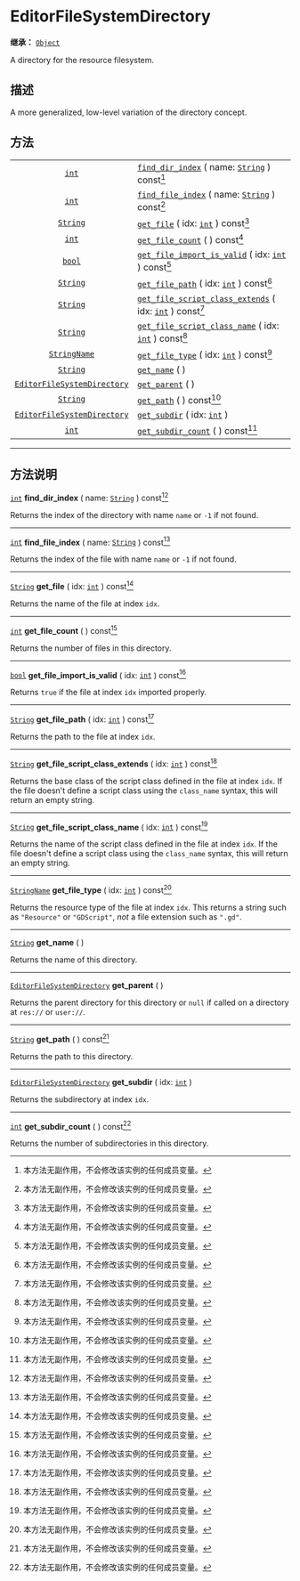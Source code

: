<!-- ⚠ 请勿编辑本文件 ⚠ -->
<!-- 本文档使用脚本从 WeDot 引擎源码仓库生成。 -->
<!-- 生成脚本：https://github.com/WeDot-Engine/WeDot/tree/4.3/doc/tools/make_md.py； -->
<!-- 原文件：https://github.com/WeDot-Engine/WeDot/tree/4.3/doc/classes/EditorFileSystemDirectory.xml。 -->

<div id="_class_editorfilesystemdirectory"></div>

# EditorFileSystemDirectory

**继承：** [`Object`](class_object.md)

A directory for the resource filesystem.

## 描述

A more generalized, low-level variation of the directory concept.

## 方法

|||
|:-:|:--|
| [`int`](class_int.md)                                             | [`find_dir_index`](#class_editorfilesystemdirectory_method_find_dir_index) ( name: [`String`](class_string.md) ) const[^const]                        |
| [`int`](class_int.md)                                             | [`find_file_index`](#class_editorfilesystemdirectory_method_find_file_index) ( name: [`String`](class_string.md) ) const[^const]                      |
| [`String`](class_string.md)                                       | [`get_file`](#class_editorfilesystemdirectory_method_get_file) ( idx: [`int`](class_int.md) ) const[^const]                                           |
| [`int`](class_int.md)                                             | [`get_file_count`](#class_editorfilesystemdirectory_method_get_file_count) ( ) const[^const]                                                          |
| [`bool`](class_bool.md)                                           | [`get_file_import_is_valid`](#class_editorfilesystemdirectory_method_get_file_import_is_valid) ( idx: [`int`](class_int.md) ) const[^const]           |
| [`String`](class_string.md)                                       | [`get_file_path`](#class_editorfilesystemdirectory_method_get_file_path) ( idx: [`int`](class_int.md) ) const[^const]                                 |
| [`String`](class_string.md)                                       | [`get_file_script_class_extends`](#class_editorfilesystemdirectory_method_get_file_script_class_extends) ( idx: [`int`](class_int.md) ) const[^const] |
| [`String`](class_string.md)                                       | [`get_file_script_class_name`](#class_editorfilesystemdirectory_method_get_file_script_class_name) ( idx: [`int`](class_int.md) ) const[^const]       |
| [`StringName`](class_stringname.md)                               | [`get_file_type`](#class_editorfilesystemdirectory_method_get_file_type) ( idx: [`int`](class_int.md) ) const[^const]                                 |
| [`String`](class_string.md)                                       | [`get_name`](#class_editorfilesystemdirectory_method_get_name) ( )                                                                                    |
| [`EditorFileSystemDirectory`](class_editorfilesystemdirectory.md) | [`get_parent`](#class_editorfilesystemdirectory_method_get_parent) ( )                                                                                |
| [`String`](class_string.md)                                       | [`get_path`](#class_editorfilesystemdirectory_method_get_path) ( ) const[^const]                                                                      |
| [`EditorFileSystemDirectory`](class_editorfilesystemdirectory.md) | [`get_subdir`](#class_editorfilesystemdirectory_method_get_subdir) ( idx: [`int`](class_int.md) )                                                     |
| [`int`](class_int.md)                                             | [`get_subdir_count`](#class_editorfilesystemdirectory_method_get_subdir_count) ( ) const[^const]                                                      |

<!-- rst-class:: classref-section-separator -->

---

## 方法说明

<div id="_class_editorfilesystemdirectory_method_find_dir_index"></div>

[`int`](class_int.md) **find_dir_index** ( name: [`String`](class_string.md) ) const[^const]<div id="class_editorfilesystemdirectory_method_find_dir_index"></div>

Returns the index of the directory with name `name` or `-1` if not found.

<!-- rst-class:: classref-item-separator -->

---

<div id="_class_editorfilesystemdirectory_method_find_file_index"></div>

[`int`](class_int.md) **find_file_index** ( name: [`String`](class_string.md) ) const[^const]<div id="class_editorfilesystemdirectory_method_find_file_index"></div>

Returns the index of the file with name `name` or `-1` if not found.

<!-- rst-class:: classref-item-separator -->

---

<div id="_class_editorfilesystemdirectory_method_get_file"></div>

[`String`](class_string.md) **get_file** ( idx: [`int`](class_int.md) ) const[^const]<div id="class_editorfilesystemdirectory_method_get_file"></div>

Returns the name of the file at index `idx`.

<!-- rst-class:: classref-item-separator -->

---

<div id="_class_editorfilesystemdirectory_method_get_file_count"></div>

[`int`](class_int.md) **get_file_count** ( ) const[^const]<div id="class_editorfilesystemdirectory_method_get_file_count"></div>

Returns the number of files in this directory.

<!-- rst-class:: classref-item-separator -->

---

<div id="_class_editorfilesystemdirectory_method_get_file_import_is_valid"></div>

[`bool`](class_bool.md) **get_file_import_is_valid** ( idx: [`int`](class_int.md) ) const[^const]<div id="class_editorfilesystemdirectory_method_get_file_import_is_valid"></div>

Returns `true` if the file at index `idx` imported properly.

<!-- rst-class:: classref-item-separator -->

---

<div id="_class_editorfilesystemdirectory_method_get_file_path"></div>

[`String`](class_string.md) **get_file_path** ( idx: [`int`](class_int.md) ) const[^const]<div id="class_editorfilesystemdirectory_method_get_file_path"></div>

Returns the path to the file at index `idx`.

<!-- rst-class:: classref-item-separator -->

---

<div id="_class_editorfilesystemdirectory_method_get_file_script_class_extends"></div>

[`String`](class_string.md) **get_file_script_class_extends** ( idx: [`int`](class_int.md) ) const[^const]<div id="class_editorfilesystemdirectory_method_get_file_script_class_extends"></div>

Returns the base class of the script class defined in the file at index `idx`. If the file doesn't define a script class using the `class_name` syntax, this will return an empty string.

<!-- rst-class:: classref-item-separator -->

---

<div id="_class_editorfilesystemdirectory_method_get_file_script_class_name"></div>

[`String`](class_string.md) **get_file_script_class_name** ( idx: [`int`](class_int.md) ) const[^const]<div id="class_editorfilesystemdirectory_method_get_file_script_class_name"></div>

Returns the name of the script class defined in the file at index `idx`. If the file doesn't define a script class using the `class_name` syntax, this will return an empty string.

<!-- rst-class:: classref-item-separator -->

---

<div id="_class_editorfilesystemdirectory_method_get_file_type"></div>

[`StringName`](class_stringname.md) **get_file_type** ( idx: [`int`](class_int.md) ) const[^const]<div id="class_editorfilesystemdirectory_method_get_file_type"></div>

Returns the resource type of the file at index `idx`. This returns a string such as `"Resource"` or `"GDScript"`, *not* a file extension such as `".gd"`.

<!-- rst-class:: classref-item-separator -->

---

<div id="_class_editorfilesystemdirectory_method_get_name"></div>

[`String`](class_string.md) **get_name** ( )<div id="class_editorfilesystemdirectory_method_get_name"></div>

Returns the name of this directory.

<!-- rst-class:: classref-item-separator -->

---

<div id="_class_editorfilesystemdirectory_method_get_parent"></div>

[`EditorFileSystemDirectory`](class_editorfilesystemdirectory.md) **get_parent** ( )<div id="class_editorfilesystemdirectory_method_get_parent"></div>

Returns the parent directory for this directory or `null` if called on a directory at `res://` or `user://`.

<!-- rst-class:: classref-item-separator -->

---

<div id="_class_editorfilesystemdirectory_method_get_path"></div>

[`String`](class_string.md) **get_path** ( ) const[^const]<div id="class_editorfilesystemdirectory_method_get_path"></div>

Returns the path to this directory.

<!-- rst-class:: classref-item-separator -->

---

<div id="_class_editorfilesystemdirectory_method_get_subdir"></div>

[`EditorFileSystemDirectory`](class_editorfilesystemdirectory.md) **get_subdir** ( idx: [`int`](class_int.md) )<div id="class_editorfilesystemdirectory_method_get_subdir"></div>

Returns the subdirectory at index `idx`.

<!-- rst-class:: classref-item-separator -->

---

<div id="_class_editorfilesystemdirectory_method_get_subdir_count"></div>

[`int`](class_int.md) **get_subdir_count** ( ) const[^const]<div id="class_editorfilesystemdirectory_method_get_subdir_count"></div>

Returns the number of subdirectories in this directory.

[^virtual]: 本方法通常需要用户覆盖才能生效。
[^const]: 本方法无副作用，不会修改该实例的任何成员变量。
[^vararg]: 本方法除了能接受在此处描述的参数外，还能够继续接受任意数量的参数。
[^constructor]: 本方法用于构造某个类型。
[^static]: 调用本方法无需实例，可直接使用类名进行调用。
[^operator]: 本方法描述的是使用本类型作为左操作数的有效运算符。
[^bitfield]: 这个值是由下列位标志构成位掩码的整数。
[^void]: 无返回值。
